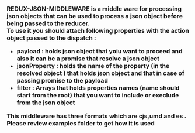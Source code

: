 <h3>REDUX-JSON-MIDDLEWARE is a middle ware for processing json objects that can be used to process a json object before being passed to the reducer.
<br>To use it you should attach following properties with the action object passed to the dispatch :<br>

<ul>
<li><b>payload</b> : holds json object that yoiu want to proceed and also it can be a promise that resolve a json object </li>
<li><b>jsonProperty</b> : holds the name of the property (in the resolved object ) that holds json object and that in case of passing promise to the payload</li>

<li><b>filter </b> : Arrays that holds properties names (name should start from the root) that you want to include or execlude from the json object </li>
</ul>

This middleware has three formats which are cjs,umd and es .<br>Please review examples folder to get how it is used